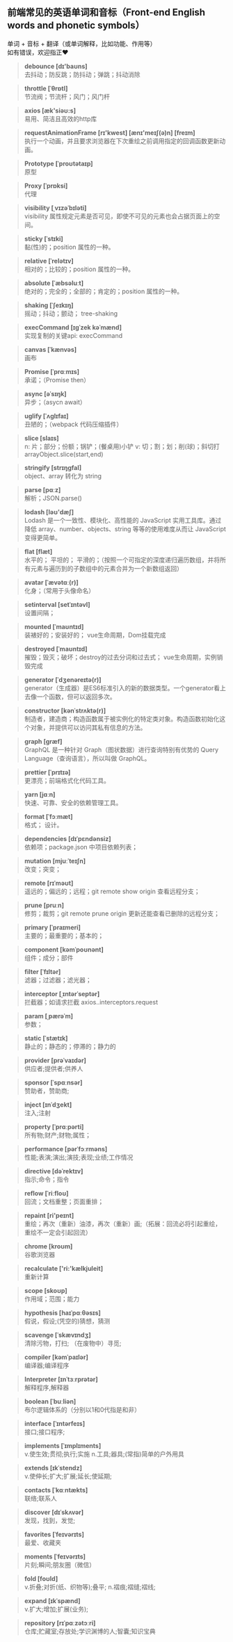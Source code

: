 ## 前端常见的英语单词和音标（Front-end English words and phonetic symbols）  
单词 + 音标 + 翻译（或单词解释，比如功能、作用等）  
如有错误，欢迎指正:heart:  

>**debounce [dɪ'baʊns]**  
去抖动；防反跳；防抖动；弹跳；抖动消除

>**throttle [ˈθrɒtl]**  
节流阀；节流杆；风门；风门杆

>**axios [æk'siəʊ:s]**  
易用、简洁且高效的http库

>**requestAnimationFrame [rɪ'kwest] [ænɪ'meɪʃ(ə)n] [freɪm]**  
执行一个动画，并且要求浏览器在下次重绘之前调用指定的回调函数更新动画。

>**Prototype [ˈproʊtətaɪp]**  
原型

>**Proxy [ˈprɒksi]**  
代理

>**visibility [ˌvɪzəˈbɪləti]**  
visibility 属性规定元素是否可见，即使不可见的元素也会占据页面上的空间。

>**sticky [ˈstɪki]**  
黏(性)的；position 属性的一种。

>**relative [ˈrelətɪv]**  
相对的；比较的；position 属性的一种。
 
>**absolute [ˈæbsəluːt]**  
绝对的；完全的；全部的；肯定的；position 属性的一种。
 
>**shaking [ˈʃeɪkɪŋ]**  
摇动；抖动；颤动； tree-shaking

>**execCommand [ɪɡˈzek kəˈmænd]**  
实现复制的关键api: execCommand

>**canvas [ˈkænvəs]**  
画布

>**Promise [ˈprɑːmɪs]**  
承诺；（Promise then）

>**async [əˈsɪŋk]**  
异步；（asycn await）

>**uglify [ˈʌɡlɪfaɪ]**  
丑陋的；（webpack 代码压缩插件）

>**slice [slaɪs]**  
n: 片；部分；份额；锅铲；(餐桌用)小铲
v: 切；割；划；削(球)；斜切打
arrayObject.slice(start,end)

>**stringify [strɪŋɡfaI]**  
object、array 转化为 string

>**parse [pɑːz]**  
解析；JSON.parse()

>**lodash [ləʊ'dæʃ]**  
Lodash 是一个一致性、模块化、高性能的 JavaScript 实用工具库。通过降低 array、number、objects、string 等等的使用难度从而让 JavaScript 变得更简单。

>**flat [flæt]**  
水平的； 平坦的； 平滑的；（按照一个可指定的深度递归遍历数组，并将所有元素与遍历到的子数组中的元素合并为一个新数组返回）

>**avatar [ˈævətɑː(r)]**  
化身；（常用于头像命名）

>**setinterval [setˈɪntəvl]**  
设置间隔；

>**mounted [ˈmaʊntɪd]**  
装裱好的；安装好的； vue生命周期，Dom挂载完成

>**destroyed [ˈmaʊntɪd]**  
摧毁；毁灭；破坏；destroy的过去分词和过去式； vue生命周期，实例销毁完成

>**generator [ˈdʒenəreɪtə(r)]**  
generator（生成器）是ES6标准引入的新的数据类型。一个generator看上去像一个函数，但可以返回多次。

>**constructor [kənˈstrʌktə(r)]**  
制造者，建造商；构造函数属于被实例化的特定类对象。构造函数初始化这个对象，并提供可以访问其私有信息的方法。

>**graph [ɡræf]**  
GraphQL 是一种针对 Graph（图状数据）进行查询特别有优势的 Query Language（查询语言），所以叫做 GraphQL。

>**prettier [ˈprɪtɪə]**  
更漂亮；前端格式化代码工具。

>**yarn [jɑːn]**  
快速、可靠、安全的依赖管理工具。

>**format [ˈfɔːmæt]**  
格式； 设计。

>**dependencies [dɪˈpɛndənsiz]**  
依赖项；package.json 中项目依赖列表；

>**mutation [mjuːˈteɪʃn]**  
改变；突变；

>**remote [rɪˈməʊt]**  
遥远的；偏远的；远程；git remote show origin 查看远程分支；

>**prune [pruːn]**  
修剪；裁剪；git remote prune origin 更新还能查看已删除的远程分支；

>**primary [ˈpraɪmeri]**  
主要的；最重要的；基本的；

>**component [kəmˈpoʊnənt]**  
组件；成分；部件

>**filter [ˈfɪltər]**  
滤器；过滤器；滤光器；

>**interceptor [ˌɪntərˈseptər]**  
拦截器；如请求拦截 axios..interceptors.request

>**param [ˌpærəˈm]**  
参数；

>**static [ˈstætɪk]**  
静止的；静态的；停滞的；静力的

>**provider [prəˈvaɪdər]**  
供应者;提供者;供养人

>**sponsor [ˈspɑːnsər]**  
赞助者，赞助商;

>**inject [ɪnˈdʒekt]**  
注入;注射

>**property [ˈprɑːpərti]**  
所有物;财产;财物;属性；

>**performance [pərˈfɔːrməns]**  
性能;表演;演出;演技;表现;业绩;工作情况

>**directive [dəˈrektɪv]**  
指示;命令；指令

>**reflow [ˈriːfloʊ]**  
回流；文档重整；页面重排；

>**repaint [ri'peɪnt]**  
重绘；再次（重新）油漆，再次（重新）画;（拓展：回流必将引起重绘，重绘不一定会引起回流）

>**chrome [kroʊm]**  
谷歌浏览器

>**recalculate ['ri:'kælkjuleit]**  
重新计算

>**scope [skoʊp]**  
作用域；范围；能力

>**hypothesis [haɪˈpɑːθəsɪs]**  
假说，假设;(凭空的)猜想，猜测

>**scavenge [ˈskævɪndʒ]**  
清除污物，打扫; （在废物中）寻觅;

>**compiler [kəmˈpaɪlər]**  
编译器;编译程序

>**Interpreter [ɪnˈtɜːrprətər]**  
解释程序,解释器

>**boolean [ˈbuːliən]**  
布尔逻辑体系的（分别以1和0代指是和非）

>**interface [ˈɪntərfeɪs]**  
接口;接口程序;

>**implements [ˈɪmplɪments]**  
v.使生效;贯彻;执行;实施
n.工具;器具;(常指)简单的户外用具

>**extends [ɪkˈstendz]**  
v.使伸长;扩大;扩展;延长;使延期;

>**contacts [ˈkɑːntækts]**  
联络;联系人

>**discover [dɪˈskʌvər]**  
发现，找到，发觉;

>**favorites [ˈfeɪvərɪts]**  
最爱、收藏夹

>**moments [ˈfeɪvərɪts]**  
片刻;瞬间;朋友圈（微信）

>**fold [foʊld]**  
v.折叠;对折(纸、织物等);叠平;
n.褶痕;褶缝;褶线;

>**expand [ɪkˈspænd]**  
v.扩大;增加;扩展(业务);

>**repository [rɪˈpɑːzətɔːri]**  
仓库;贮藏室;存放处;学识渊博的人;智囊;知识宝典














